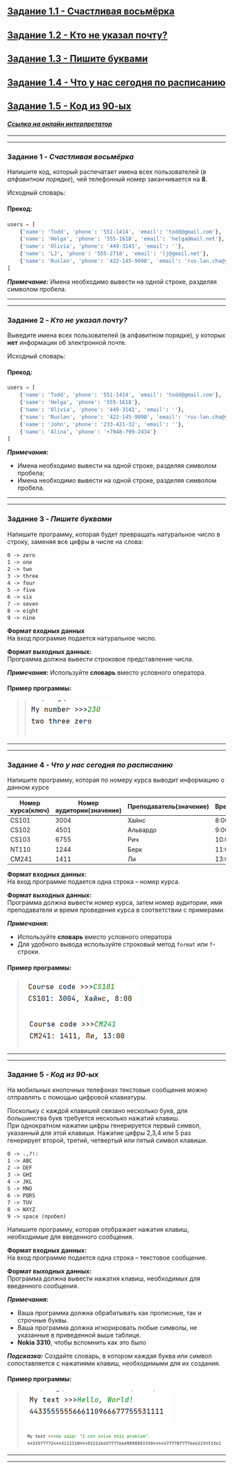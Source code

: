 ## [Задание 1.1 - Счастливая восьмёрка](#task_1)
## [Задание 1.2 - Кто не указал почту?](#task_2)
## [Задание 1.3 - Пишите буквами](#task_3)
## [Задание 1.4 - Что у нас сегодня по расписанию](#task_4)
## [Задание 1.5 - Код из 90-ых](#task_5)


#### [_Ссылка на онлайн интерпретатор_](https://www.online-python.com/)
_________________________________________
_________________________________________

### Задание 1 - _Счастливая восьмёрка_ <a name="task_1"></a>
Напишите код, который распечатает имена всех пользователей 
(_в алфавитном порядке_), чей телефонный номер заканчивается на **8**.

Исходный словарь:
#### Прекод:
```python
users = [
    {'name': 'Todd', 'phone': '551-1414', 'email': 'todd@gmail.com'},
    {'name': 'Helga', 'phone': '555-1618', 'email': 'helga@mail.net'},
    {'name': 'Olivia', 'phone': '449-3141', 'email': ''},
    {'name': 'LJ', 'phone': '555-2718', 'email': 'lj@gmail.net'},
    {'name': 'Ruslan', 'phone': '422-145-9098', 'email': 'rus-lan.cha@yandex.ru'}
]
```

**_Примечание:_** Имена необходимо вывести на одной строке, разделяя символом пробела.

_________________________________________
_________________________________________
### Задание 2 - _Кто не указал почту?_<a name="task_2"></a> 
Выведите имена всех пользователей (в алфавитном порядке), 
у которых **нет** информации об электронной почте. 

Исходный словарь:
#### Прекод:
```python
users = [
    {'name': 'Todd', 'phone': '551-1414', 'email': 'todd@gmail.com'},
    {'name': 'Helga', 'phone': '555-1618'},
    {'name': 'Olivia', 'phone': '449-3141', 'email': ''},
    {'name': 'Ruslan', 'phone': '422-145-9098', 'email': 'rus-lan.cha@yandex.ru'},
    {'name': 'John', 'phone': '233-421-32', 'email': ''},
    {'name': 'Alina', 'phone': '+7948-799-2434'}
]
```

**_Примечания:_** 
- Имена необходимо вывести на одной строке, разделяя символом пробела;
- Имена необходимо вывести на одной строке, разделяя символом пробела.

_________________________________________
_________________________________________
### Задание 3 - _Пишите буквами_<a name="task_3"></a>
Напишите программу, которая будет превращать натуральное число в строку, 
заменяя все цифры в числе на слова:
```shell
0 -> zero
1 -> one
2 -> two
3 -> three
4 -> four
5 -> five
6 -> six
7 -> seven
8 -> eight
9 -> nine
```

**Формат входных данных**  
На вход программе подается натуральное число.

**Формат выходных данных:**  
Программа должна вывести строковое представление числа.

**_Примечания:_** Используйте **словарь** вместо условного оператора.

#### Пример программы:
> ![alt](images/task_1_3a.png)

_________________________________________
_________________________________________
### Задание 4 - _Что у нас сегодня по расписанию_<a name="task_4"></a>
Напишите программу, которая по номеру курса выводит информацию о данном курсе  

| Номер курса(ключ) | Номер аудитории(значение) | Преподаватель(значение) | Время(значение) |
|-------------------|---------------------------|-------------------------|-----------------|
| CS101             | 3004                      | Хайнс                   | 8:00            |
| CS102             | 4501                      | Альвардо                | 9:00            |
| CS103             | 6755                      | Рич                     | 10:00           |
| NT110             | 1244                      | Берк                    | 11:00           |
| CM241             | 1411                      | Ли                      | 13:00           |


**Формат входных данных:**  
На вход программе подается одна строка – номер курса.

**Формат выходных данных:**  
Программа должна вывести номер курса, затем номер аудитории, 
имя преподавателя и время проведения курса в соответствии с примерами.

**_Примечания:_** 
- Используйте **словарь** вместо условного оператора
- Для удобного вывода используйте строковый метод `format` или `f`-строки.

#### Пример программы:
> ![alt](images/task_1_4a.png)
> 
> ![alt](images/task_1_4b.png)

_________________________________________
_________________________________________
### Задание 5 - _Код из 90-ых_<a name="task_5"></a>
На мобильных кнопочных телефонах текстовые сообщения можно отправлять с помощью цифровой клавиатуры. 

Поскольку с каждой клавишей связано несколько букв, для большинства букв требуется несколько нажатий 
клавиш.  
При однократном нажатии цифры генерируется первый символ, указанный для этой клавиши. 
Нажатие цифры 2,3,4 или 5 раз генерирует второй, третий, четвертый или пятый символ клавиши.

```shell
0 -> .,?!:
1 -> ABC
2 -> DEF
3 -> GHI
4 -> JKL
5 -> MNO
6 -> PQRS
7 -> TUV
8 -> WXYZ
9 -> space (пробел)
```

Напишите программу, которая отображает нажатия клавиш, необходимые для введенного сообщения.

**Формат входных данных:**  
На вход программе подается одна строка – текстовое сообщение.

**Формат выходных данных:**  
Программа должна вывести нажатия клавиш, необходимых для введенного сообщения.

**_Примечания:_** 
- Ваша программа должна обрабатывать как прописные, так и строчные буквы.
- Ваша программа должна игнорировать любые символы, не указанные в приведенной выше таблице.
- **Nokia 3310**, чтобы вспомнить как это было

**_Подсказка:_** Создайте словарь, в котором каждая буква или символ сопоставляется с нажатиями клавиш, необходимыми для их создания.

#### Пример программы:
> ![alt](images/task_1_5a.png)
> 
> ![alt](images/task_1_5b.png)

_________________________________________
_________________________________________